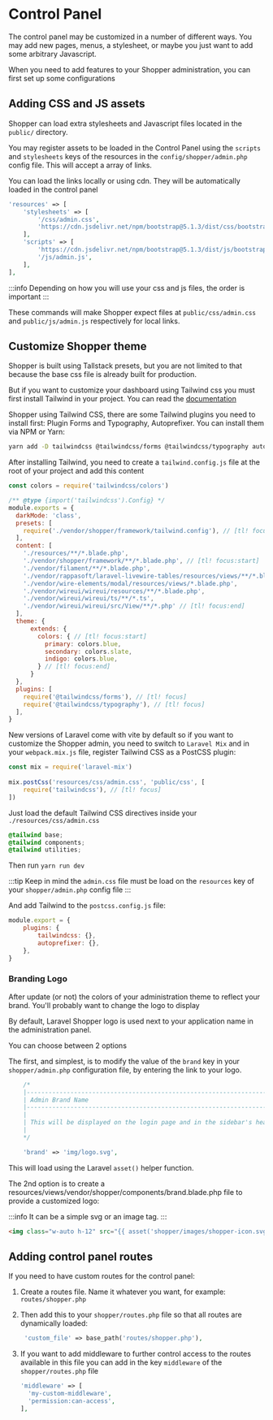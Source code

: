 # Control Panel
The control panel may be customized in a number of different ways. You may add new pages, menus, a stylesheet, or maybe you just want to add some arbitrary Javascript.

When you need to add features to your Shopper administration, you can first set up some configurations

## Adding CSS and JS assets
Shopper can load extra stylesheets and Javascript files located in the `public/` directory.

You may register assets to be loaded in the Control Panel using the `scripts` and `stylesheets` keys of the resources in the `config/shopper/admin.php` config file. This will accept a array of links.

You can load the links locally or using cdn. They will be automatically loaded in the control panel

``` php
'resources' => [
	'stylesheets' => [
    	'/css/admin.css',
		'https://cdn.jsdelivr.net/npm/bootstrap@5.1.3/dist/css/bootstrap.min.css',
    ],
	'scripts' => [
    	'https://cdn.jsdelivr.net/npm/bootstrap@5.1.3/dist/js/bootstrap.min.js',
		'/js/admin.js',
    ],
],
```

:::info
Depending on how you will use your css and js files, the order is important
:::

These commands will make Shopper expect files at `public/css/admin.css` and `public/js/admin.js` respectively for local links.

## Customize Shopper theme
Shopper is built using Tallstack presets, but you are not limited to that because the base css file is already built for production.

But if you want to customize your dashboard using Tailwind css you must first install Tailwind in your project. You can read the [documentation](https://tailwindcss.com/docs/guides/laravel)

Shopper using Tailwind CSS, there are some Tailwind plugins you need to install first: Plugin Forms and Typography, Autoprefixer. You can install them via NPM or Yarn:

```bash
yarn add -D tailwindcss @tailwindcss/forms @tailwindcss/typography autoprefixer
```

After installing Tailwind, you need to create a `tailwind.config.js` file at the root of your project and add this content

```js
const colors = require('tailwindcss/colors')

/** @type {import('tailwindcss').Config} */
module.exports = {
  darkMode: 'class',
  presets: [
    require('./vendor/shopper/framework/tailwind.config'), // [tl! focus]
  ],
  content: [
    './resources/**/*.blade.php',
    './vendor/shopper/framework/**/*.blade.php', // [tl! focus:start]
    './vendor/filament/**/*.blade.php',
    './vendor/rappasoft/laravel-livewire-tables/resources/views/**/*.blade.php',
    './vendor/wire-elements/modal/resources/views/*.blade.php',
    './vendor/wireui/wireui/resources/**/*.blade.php',
    './vendor/wireui/wireui/ts/**/*.ts',
	'./vendor/wireui/wireui/src/View/**/*.php' // [tl! focus:end]
  ],
  theme: {
      extends: {
        colors: { // [tl! focus:start]
          primary: colors.blue,
          secondary: colors.slate,
          indigo: colors.blue,
        } // [tl! focus:end]
      }
  },
  plugins: [
    require('@tailwindcss/forms'), // [tl! focus]
    require('@tailwindcss/typography'), // [tl! focus]
  ],
}
```

New versions of Laravel come with vite by default so if you want to customize the Shopper admin, you need to switch to `Laravel Mix` and in your `webpack.mix.js` file, register Tailwind CSS as a PostCSS plugin:

```js
const mix = require('laravel-mix')
 
mix.postCss('resources/css/admin.css', 'public/css', [
    require('tailwindcss'), // [tl! focus]
])
```

Just load the default Tailwind CSS directives inside your `./resources/css/admin.css`

```css
@tailwind base;
@tailwind components;
@tailwind utilities;
```

Then run `yarn run dev`

:::tip
Keep in mind the `admin.css` file must be load on the `resources` key of your `shopper/admin.php` config file
:::

And add Tailwind to the `postcss.config.js` file:

```js
module.export = {
    plugins: {
        tailwindcss: {},
        autoprefixer: {},
    },
}
```

### Branding Logo
After update (or not) the colors of your administration theme to reflect your brand. You'll probably want to change the logo to display

By default, Laravel Shopper logo is used next to your application name in the administration panel.

You can choose between 2 options

The first, and simplest, is to modify the value of the `brand` key in your `shopper/admin.php` configuration file, by entering the link to your logo.

```php
	/*
    |--------------------------------------------------------------------------
    | Admin Brand Name
    |--------------------------------------------------------------------------
    |
    | This will be displayed on the login page and in the sidebar's header.
    |
    */

    'brand' => 'img/logo.svg',
```

This will load using the Laravel `asset()` helper function.

The 2nd option is to create a resources/views/vendor/shopper/components/brand.blade.php file to provide a customized logo:

:::info
It can be a simple svg or an image tag.
:::

```html
<img class="w-auto h-12" src="{{ asset('shopper/images/shopper-icon.svg') }}" alt="Laravel Shopper" />
```

## Adding control panel routes
If you need to have custom routes for the control panel:

1. Create a routes file. Name it whatever you want, for example: `routes/shopper.php`
2. Then add this to your `shopper/routes.php` file so that all routes are dynamically loaded:
    ```php
     'custom_file' => base_path('routes/shopper.php'),
    ```
3. If you want to add middleware to further control access to the routes available in this file you can add in the key `middleware` of the `shopper/routes.php` file

	```php
    'middleware' => [
      'my-custom-middleware', 
      'permission:can-access',
    ],
	```
